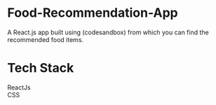 # Food-Recommendation-App  
A React.js app built using (codesandbox) from which you can find the recommended food items.

# Tech Stack  
ReactJs  
CSS
